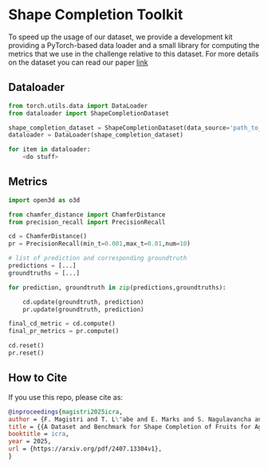 # Shape Completion Toolkit

To speed up the usage of our dataset, we provide a development kit providing a PyTorch-based data loader and a small library for computing the metrics that we use in
the challenge relative to this dataset. For more details on the dataset you can read our paper [link](https://www.ipb.uni-bonn.de/pdfs/magistri2025icra.pdf)

## Dataloader

```python
from torch.utils.data import DataLoader
from dataloader import ShapeCompletionDataset

shape_completion_dataset = ShapeCompletionDataset(data_source='path_to_data/')
dataloader = DataLoader(shape_completion_dataset)

for item in dataloader:
    <do stuff>

```

## Metrics

```python
import open3d as o3d

from chamfer_distance import ChamferDistance
from precision_recall import PrecisionRecall

cd = ChamferDistance()
pr = PrecisionRecall(min_t=0.001,max_t=0.01,num=10)

# list of prediction and corresponding groundtruth
predictions = [...]
groundtruths = [...]

for prediction, groundtruth in zip(predictions,groundtruths):

    cd.update(groundtruth, prediction)  
    pr.update(groundtruth, prediction)  

final_cd_metric = cd.compute()
final_pr_metrics = pr.compute()

cd.reset()
pr.reset()
```

## How to Cite

If you use this repo, please cite as:

```bibtex  
@inproceedings{magistri2025icra,
author = {F. Magistri and T. L\"abe and E. Marks and S. Nagulavancha and Y. Pan and C. Smitt and L. Klingbeil and M. Halstead and H. Kuhlmann and C. McCool and J. Behley and C. Stachniss},
title = {{A Dataset and Benchmark for Shape Completion of Fruits for Agricultural Robotics}},
booktitle = icra,
year = 2025,
url = {https://arxiv.org/pdf/2407.13304v1},
}

